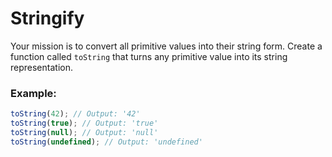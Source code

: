 # Stringify

Your mission is to convert all primitive values into their string form. Сreate a function called `toString` that turns any primitive value into its string representation.

### Example:

```js
toString(42); // Output: '42'
toString(true); // Output: 'true'
toString(null); // Output: 'null'
toString(undefined); // Output: 'undefined'
```
